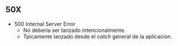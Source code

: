 ## 50X

* 500 Internal Server Error
    * No debería ser lanzado intencionalmente.
    * Tpicamente lanzado desde el _catch_ general de la aplicacion.